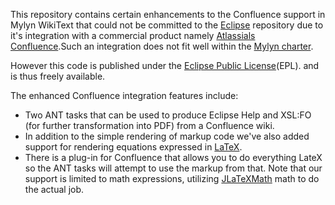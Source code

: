 This repository contains certain enhancements to the Confluence support in Mylyn
WikiText that could not be committed to the [Eclipse](http://www.eclipse.org) 
repository due to it's integration with a commercial product namely 
[Atlassials Confluence](http://www.atlassian.com/software/confluence/).Such an 
integration does not fit well within the [Mylyn charter](http://wiki.eclipse.org/Mylyn/Charter).

However this code is published under the [Eclipse Public License](http://www.eclipse.org/legal/epl-v10.html)(EPL). 
and is thus freely available.

The enhanced Confluence integration features include: 
* Two ANT tasks that can be used to produce Eclipse Help and XSL:FO (for further
  transformation into PDF) from a Confluence wiki. 
* In addition to the simple rendering of markup code we've also added support 
  for rendering equations expressed in [LaTeX](http://www.latex-project.org/). 
* There is a plug-in for Confluence that allows you to do everything LateX so 
  the ANT tasks will attempt to use the markup from that. Note that our support 
  is limited to math expressions, utilizing [JLaTeXMath](http://forge.scilab.org/index.php/p/jlatexmath/)
  math to do the actual job.

